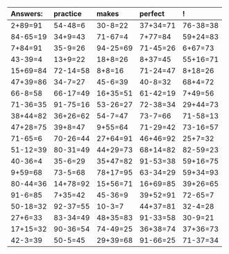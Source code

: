 | Answers: | practice | makes | perfect | ! |
| :--- | :--- | :--- | :--- | :--- |
| 2+89=91 | 54-48=6 | 30-8=22 | 37+34=71 | 76-38=38 | 
| 84-65=19 | 34+9=43 | 71-67=4 | 7+77=84 | 59+24=83 | 
| 7+84=91 | 35-9=26 | 94-25=69 | 71-45=26 | 6+67=73 | 
| 43-39=4 | 13+9=22 | 18+8=26 | 8+37=45 | 55+16=71 | 
| 15+69=84 | 72-14=58 | 8+8=16 | 71-24=47 | 8+18=26 | 
| 47+39=86 | 34-7=27 | 45-6=39 | 40-8=32 | 68+4=72 | 
| 66-8=58 | 66-17=49 | 16+35=51 | 61-42=19 | 7+49=56 | 
| 71-36=35 | 91-75=16 | 53-26=27 | 72-38=34 | 29+44=73 | 
| 38+44=82 | 36+26=62 | 54-7=47 | 73-7=66 | 71-58=13 | 
| 47+28=75 | 39+8=47 | 9+55=64 | 71-29=42 | 73-16=57 | 
| 71-65=6 | 70-26=44 | 27+64=91 | 46+46=92 | 25+7=32 | 
| 51-12=39 | 80-31=49 | 44+29=73 | 68+14=82 | 82-59=23 | 
| 40-36=4 | 35-6=29 | 35+47=82 | 91-53=38 | 59+16=75 | 
| 9+59=68 | 73-5=68 | 78+17=95 | 63-34=29 | 59+34=93 | 
| 80-44=36 | 14+78=92 | 15+56=71 | 16+69=85 | 39+26=65 | 
| 91-6=85 | 7+35=42 | 45-36=9 | 39+52=91 | 72-65=7 | 
| 50-18=32 | 92-37=55 | 10-3=7 | 44+37=81 | 32-4=28 | 
| 27+6=33 | 83-34=49 | 48+35=83 | 91-33=58 | 30-9=21 | 
| 17+15=32 | 90-36=54 | 74-49=25 | 36+38=74 | 37+36=73 | 
| 42-3=39 | 50-5=45 | 29+39=68 | 91-66=25 | 71-37=34 | 
